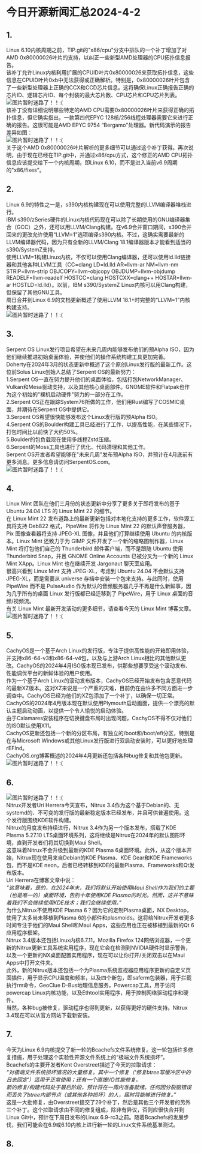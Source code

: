 # 今日开源新闻汇总2024-4-2
## 1.
Linux 6.10内核周期之前，TIP.git的"x86/cpu"分支中排队的一个补丁增加了对AMD 0x80000026叶片的支持，以纠正一些新型AMD处理器的CPU拓扑信息报告。
<br>
该补丁允许Linux内核利用扩展的CPUID叶片0x80000026来获取拓扑信息，这些信息在CPUID叶片0xb中无法获得或正确解析。特别是，0x80000026叶片包含了一些新型处理器上正确的CCX和CCD芯片信息。这将确保Linux正确报告正确的芯片ID、逻辑芯片ID、每个封装的最大芯片数、CPU芯片和CPU芯片列表。
<br>
![图片暂时迷路了！！:(](img/1-1.png)
<br>
该补丁没有详细说明哪些特定的AMD CPU需要0x80000026叶片来获得正确的拓扑信息，但它确实指出，一款第四代EPYC 128核/256线程处理器需要它来进行正确的报告。这很可能是AMD EPYC 9754 “Bergamo"处理器。新代码演示的报告差异如图：
<br>
![图片暂时迷路了！！:(](img/1-2.png)
<br>
关于这个AMD 0x80000026叶片解析的更多细节可以通过这个补丁获得。再次说明，由于现在已经在TIP.git中，并通过x86/cpu方式，这个修正的AMD CPU拓扑信息应该提交给下一个内核周期，即Linux 6.10，而不是进入当前v6.9周期的"x86/fixes”。
<br>
## 2.
Linux 6.9的特性之一是，s390内核构建现在可以使用完整的LLVM编译器堆栈进行。
<br>
IBM s390/zSeries硬件的Linux内核代码现在可以除了长期使用的GNU编译器集合（GCC）之外，还可以用LLVM/Clang构建。在v6.9合并窗口期间，s390合并回来的更改允许使用“LLVM=1”选项编译s390内核。不过，这确实需要最新的LLVM编译器代码，因为只有全新的LLVM/Clang 18.1编译器版本才能看到适当的s390/SystemZ支持。
<br>
使用LLVM=1构建Linux内核，不仅可以使用Clang编译器，还可以使用ld.lld链接器和其他各种LLVM工具（CC=clang LD=ld.lld AR=llvm-ar NM=llvm-nm STRIP=llvm-strip OBJCOPY=llvm-objcopy OBJDUMP=llvm-objdump READELF=llvm-readelf HOSTCC=clang HOSTCXX=clang++ HOSTAR=llvm-ar HOSTLD=ld.lld）。以前，IBM s390/SystemZ Linux内核可以用Clang构建，但保留了其他GNU工具。
<br>
周日合并到Linux 6.9的文档更新概述了使用LLVM 18.1+时完整的“LLVM=1”内核构建支持。
<br>
![图片暂时迷路了！！:(](img/2.png)
<br>
## 3.
Serpent OS Linux发行项目希望在未来几周内能够发布他们的预Alpha ISO，因为他们继续推进初始桌面体验，并使他们的操作系统构建工具更加完善。
<br>
Doherty在2024年3月的状态更新中概述了这个原创Linux发行版的最新工作。这位前Solus Linux创始人总结了Serpent OS的最新努力：
<br>
1.Serpent OS一直在努力提升他们的桌面体验，包括打包NetworkManager、Vulkan和Mesa驱动支持，以及其他核心桌面部件。GNOME软件和Flatpak也作为这个初始的"裸机启动硬件"努力的一部分在工作。
<br>
2.Serpent OS正在跟踪System76所做的工作，他们用Rust编写了COSMIC桌面，并期待在Serpent OS中提供它。
<br>
3.Serpent OS希望很快能够发布这个Linux发行版的预Alpha ISO。
<br>
4.Serpent OS的Boulder构建工具已经进行了工作，以提高性能，在某些情况下，打包时间比以前快了大约50%。
<br>
5.Boulder的包负载现在使用多线程Zstd压缩。
<br>
6.Serpent的Moss工具也进行了优化、代码清理和其他工作。
<br>
Serpent OS开发者希望能够在"未来几周"发布预Alpha ISO，并预计在4月底前有更多消息。更多信息请访问SerpentOS.com。
<br>
![图片暂时迷路了！！:(](img/3.png)
<br>
## 4.
Linux Mint 团队在他们三月份的状态更新中分享了更多关于即将发布的基于 Ubuntu 24.04 LTS 的 Linux Mint 22 的细节。
<br>
在 Linux Mint 22 发布道路上的最新更新包括对本地化支持的更多工作，软件源工具将支持 Deb822 格式，PipeWire 将作为 Linux Mint 22 的默认声音服务器，Pix 图像查看器将支持 JPEG-XL 图像，并且他们打算继续使用 Ubuntu 的内核版本。Linux Mint 还致力于为 GIMP 文件开发了一个新的缩略图制作器，Linux Mint 将打包他们自己的 Thunderbird 邮件客户端，而不是跟随 Ubuntu 使用 Thunderbird Snap，并且 GNOME Online Accounts 已被分叉为一个新的 Linux Mint XApp。Linux Mint 也在继续开发 Jargonaut 聊天室应用。
<br>
很高兴看到 Linux Mint 支持 JPEG-XL，考虑到 Ubuntu 24.04 不会默认支持 JPEG-XL，而是需要从 universe 存档中安装一个包来支持。与此同时，使用 PipeWire 而不是 PulseAudio 作为默认的音频服务器几乎不再是什么新鲜事，因为几乎所有的桌面 Linux 发行版都已经迁移到了 PipeWire，用于 Linux 桌面的音频/视频流。
<br>
有关 Linux Mint 最新开发活动的更多细节，请查看今天的 Linux Mint 博客文章。
<br>
![图片暂时迷路了！！:(](img/4.png)
<br>
## 5.
CachyOS是一个基于Arch Linux的发行版，专注于提供高性能的开箱即用体验，并支持x86-64-v3和x86-64-v4包，以及与上游Arch Linux相比的其他默认更改。CachyOS的2024年4月ISO版本现已发布，供那些想要享受这个滚动发布、性能调优平台的新鲜体验的用户使用。
<br>
作为一个基于Arch Linux的滚动发布版本，CachyOS已经开始发布包含恶意代码的最新XZ版本。这对XZ来说是一个严重的灾难，目前仍在由许多不同方面进一步调查中。CachyOS已经为他们的XZ包添加了一个补丁，以确保一切正常。
<br>
CachyOS的2024年4月版本现在默认使用Plymouth启动画面，提供一个漂亮的默认主题启动动画，以提供一个令人愉悦的启动体验。
<br>
由于Calamares安装程序在切换键盘布局时出现问题，CachyOS不得不仅对他们的ISO默认使用X11。
<br>
CachyOS更新还包括一个新的分区布局，有独立的/boot和/boot/efi分区，特别是在与Microsoft Windows或其他Linux发行版进行双启动安装时，可以更好地处理rEFInd。
<br>
CachyOS.org博客概述的2024年4月更新还包括各种bug修复和其他包更新。
<br>
![图片暂时迷路了！！:(](img/5.png)
<br>
## 6.
![图片暂时迷路了！！:(](img/6.png)
<br>
Nitrux开发者Uri Herrera今天宣布，Nitrux 3.4作为这个基于Debian的、无systemd的、不可变的发行版的最新稳定版本已经发布，并且可供普遍使用。这个发行版围绕KDE软件构建。
<br>
Nitrux的月度发布持续进行，Nitrux 3.4作为另一个版本发布，搭载了KDE Plasma 5.27.10 LTS桌面环境系列，这将继续是Nitrux在2024年的默认图形环境，直到开发者们将其切换到Maui Shell。
<br>
这意味着Nitrux不会升级到最新的KDE Plasma 6桌面环境。此外，从这个版本开始，Nitrux现在使用来自Debian的KDE Plasma、KDE Gear和KDE Frameworks包，而不是KDE neon，后者已经转移到KDE的最新Plasma、Frameworks和Qt发布版本。
<br>
Uri Herrera在博客文章中说：
<br>
*“这意味着，是的，在2024年末，我们将默认开始使用Maui Shell作为我们的主要（也是唯一的）桌面环境，告别十年使用KDE Plasma的时光。然而，这并不意味着我们不会继续使用KDE技术；我们会继续使用。”*
<br>
为什么Nitrux不使用KDE Plasma 6？因为它的定制Plasma桌面，NX Desktop，使用了太多尚未移植到Plasma 6的小部件和plasmoids。这将给Nitrux开发者更多时间专注于他们的Maui Shell和Maui Apps，这些应用也正在被移植到最新的Qt 6应用程序框架。
<br>
Nitrux 3.4版本还包括Linux内核6.7.11，Mozilla Firefox 124网络浏览器，一个更新的Nitrux更新工具系统实用程序，现在它会在检测到NVIDIA硬件时显示警告，以及一个更新的NX桌面配置实用程序，现在可以让你打开/关闭双击以在Maui Apps中打开文件夹。
<br>
此外，新的Nitrux版本还包括一个为Plasma系统监视器应用程序更新的自定义页面插件，用于显示CPU温度和频率，以及四个新包，即saferm包装器，用于拦截执行rm命令，GeoClue D-Bus地理信息服务，Powercap工具，用于访问powercap Linux内核功能，以及Ethtool实用程序，用于控制网络驱动程序和硬件。
<br>
当然，各种bug被修复，驱动程序也得到更新，以获得更好的硬件支持。Nitrux 3.4现在可以从官方网站下载新安装。
<br>
## 7.
今天为Linux 6.9内核提交了新一轮的Bcachefs文件系统修复。这一轮包括许多修复措施，用于处理这个实验性开源文件系统上的“极端文件系统损坏”。
<br>
Bcachefs的主要开发者Kent Overstreet描述了今天的拉取请求： 
<br>
*“对极端文件系统损坏情况的大量修复。其中一个修复（‘修复btree写缓冲区中的日志固定’）适用于正常使用；还有一个直接I/O性能修复。*
<br>
*新的修复/构建代码处于最后阶段，预计将在一周内准备就绪。任何因分裂脑错误而丢失了btree内部节点（或其他各种损坏）的人，届时将能够进行修复。”*
<br>
这是一大批修复，由Overstreet提交了29个补丁，然后是其他三个开发者的另外三个补丁。这个拉取请求由不同的修复组成，除非有异议，否则应很快合并到Linux Git中，预计在下周日发布的Linux 6.9-rc3之前。随着Bcachefs的发展步伐，我们可能会在6.9或6.10内核上进行新一轮的Linux文件系统基准测试。
<br>
## 8.
